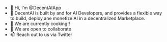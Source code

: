 - 👋 Hi, I’m @DecentAIApp
- 👀 DecentAI is built by and for AI Developers, and provides a flexible way to build, deploy ane monetize AI in a decentralized Marketplace.
- 🌱 We are currently cooking!!
- 💞️ We are open to collaborate
- 📫 Reach out to us via Twitter

<!---
DecentAIApp/DecentAIApp is a ✨ special ✨ repository because its `README.md` (this file) appears on your GitHub profile.
You can click the Preview link to take a look at your changes.
--->
